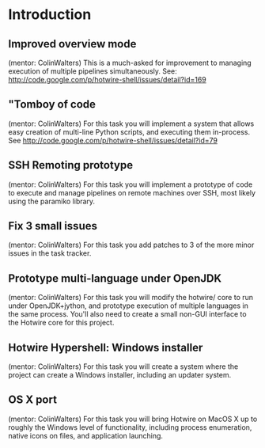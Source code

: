 # Introduction #

## Improved overview mode ##
(mentor: ColinWalters)
This is a much-asked for improvement to managing execution of multiple pipelines simultaneously.  See: http://code.google.com/p/hotwire-shell/issues/detail?id=169

## "Tomboy of code ##
(mentor: ColinWalters)
For this task you will implement a system that allows easy creation of multi-line Python scripts, and executing them in-process.  See http://code.google.com/p/hotwire-shell/issues/detail?id=79

## SSH Remoting prototype ##
(mentor: ColinWalters)
For this task you will implement a prototype of code to execute and manage pipelines on remote machines over SSH, most likely using the paramiko library.

## Fix 3 small issues ##
(mentor: ColinWalters)
For this task you add patches to 3 of the more minor issues in the task tracker.

## Prototype multi-language under OpenJDK ##
(mentor: ColinWalters)
For this task you will modify the hotwire/ core to run under OpenJDK+jython, and prototype execution of multiple languages in the same process.  You'll also need to create a small non-GUI interface to the Hotwire core for this project.

## Hotwire Hypershell: Windows installer ##
(mentor: ColinWalters)
For this task you will create a system where the project can create a Windows installer, including an updater system.

## OS X port ##
(mentor: ColinWalters)
For this task you will bring Hotwire on MacOS X up to roughly the Windows level of functionality, including process enumeration, native icons on files, and application launching.